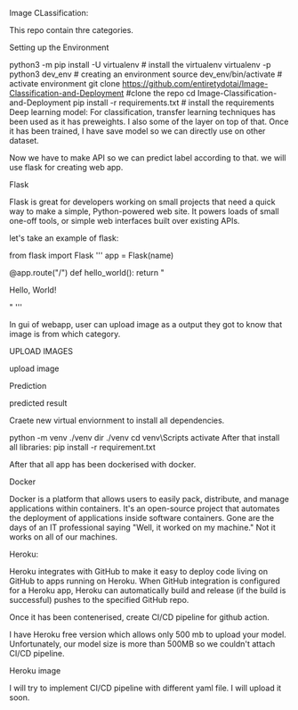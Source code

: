 Image CLassification:

This repo contain thre categories.

Setting up the Environment

python3 -m pip install -U virtualenv # install the virtualenv
virtualenv -p python3 dev_env # creating an environment
source dev_env/bin/activate # activate environment
git clone https://github.com/entiretydotai/Image-Classification-and-Deployment #clone the repo
cd Image-Classification-and-Deployment
pip install -r requirements.txt # install the requirements
Deep learning model: For classification, transfer learning techniques has been used as it has preweights. I also some of the layer on top of that. Once it has been trained, I have save model so we can directly use on other dataset.

Now we have to make API so we can predict label according to that. we will use flask for creating web app.

Flask

Flask is great for developers working on small projects that need a quick way to make a simple, Python-powered web site. It powers loads of small one-off tools, or simple web interfaces built over existing APIs.

let's take an example of flask:

from flask import Flask ''' app = Flask(name)

@app.route("/") def hello_world(): return "

Hello, World!

"
'''

In gui of webapp, user can upload image as a output they got to know that image is from which category.

UPLOAD IMAGES

upload image

Prediction

predicted result

Craete new virtual enviornment to install all dependencies.

python -m venv ./venv
dir ./venv
cd venv\Scripts
activate
After that install all libraries: pip install -r requirement.txt

After that all app has been dockerised with docker.

Docker

Docker is a platform that allows users to easily pack, distribute, and manage applications within containers. It's an open-source project that automates the deployment of applications inside software containers. Gone are the days of an IT professional saying "Well, it worked on my machine." Not it works on all of our machines.

Heroku:

Heroku integrates with GitHub to make it easy to deploy code living on GitHub to apps running on Heroku. When GitHub integration is configured for a Heroku app, Heroku can automatically build and release (if the build is successful) pushes to the specified GitHub repo.

Once it has been contenerised, create CI/CD pipeline for github action.

I have Heroku free version which allows only 500 mb to upload your model. Unfortunately, our model size is more than 500MB so we couldn't attach CI/CD pipeline.

Heroku image

I will try to implement CI/CD pipeline with different yaml file. I will upload it soon.